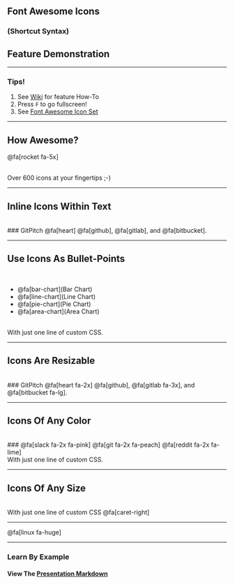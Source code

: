 ## Font Awesome Icons
### (Shortcut Syntax)
## Feature Demonstration

---

### Tips!

1. See <a target="_blank" href="https://github.com/gitpitch/gitpitch/wiki/Font-Awesome">Wiki</a> for feature How-To
1. Press `F` to go fullscreen!
1. See <a target="_blank" href="http://fontawesome.io/icons">Font Awesome Icon Set</a>

---

## How Awesome?

@fa[rocket fa-5x]

<br>
<span class="fa-byline">Over 600 icons at your fingertips ;-)</span>

---

## Inline Icons Within Text
<br>
### GitPitch @fa[heart] @fa[github], @fa[gitlab], and @fa[bitbucket].

---

## Use Icons As Bullet-Points
<br>

- @fa[bar-chart](Bar Chart)
- @fa[line-chart](Line Chart)
- @fa[pie-chart](Pie Chart)
- @fa[area-chart](Area Chart)

<br>
<span class="fa-byline">With just one line of custom CSS.</span>

---

## Icons Are Resizable
<br>
### GitPitch @fa[heart fa-2x] @fa[github], @fa[gitlab fa-3x], and @fa[bitbucket fa-lg].

---

## Icons Of Any Color
<br>
### @fa[slack fa-2x fa-pink] @fa[git fa-2x fa-peach] @fa[reddit fa-2x fa-lime]

<br>
<span class="fa-byline">With just one line of custom CSS.</span>

---


## Icons Of Any Size
<br>
<span class="fa-byline">With just one line of custom CSS @fa[caret-right]</span>

---

@fa[linux fa-huge]

---

### Learn By Example
#### View The <a target="_blank" href="https://github.com/gitpitch/feature-demo/blob/fontawesome-shortcut-syntax/PITCHME.md">Presentation Markdown</a>



